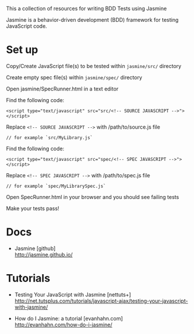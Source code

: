This a collection of resources for writing BDD Tests using Jasmine

Jasmine is a behavior-driven development (BDD) framework for testing JavaScript
code.

# Set up

Copy/Create JavaScript file(s) to be tested within `jasmine/src/` directory

Create empty spec file(s) within `jasmine/spec/` directory

Open jasmine/SpecRunner.html in a text editor

Find the following code:

`<script type="text/javascript" src="src/<!-- SOURCE JAVASCRIPT -->"></script>`

Replace `<!-- SOURCE JAVASCRIPT -->` with /path/to/source.js file

    // for example `src/MyLibrary.js`

Find the following code:

`<script type="text/javascript" src="spec/<!-- SPEC JAVASCRIPT -->"></script>`

Replace `<!-- SPEC JAVASCRIPT -->` with /path/to/spec.js file

    // for example `spec/MyLibrarySpec.js`

Open SpecRunner.html in your browser and you should see failing tests

Make your tests pass!


# Docs

+ Jasmine [github]<br />
http://jasmine.github.io/

# Tutorials

+ Testing Your JavaScript with Jasmine [nettuts+]<br />
http://net.tutsplus.com/tutorials/javascript-ajax/testing-your-javascript-with-jasmine/

+ How do I Jasmine: a tutorial [evanhahn.com]<br />
http://evanhahn.com/how-do-i-jasmine/
